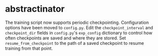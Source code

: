 # abstractinator

The training script now supports periodic checkpointing. Configuration
options have been moved to `config.py`.  Edit the
`checkpoint_interval` and `checkpoint_dir` fields in `config.py`'s
`exp_config` dictionary to control how often checkpoints are saved and
where they are stored. Set `resume_from_checkpoint` to the path of a
saved checkpoint to resume training from that point.
